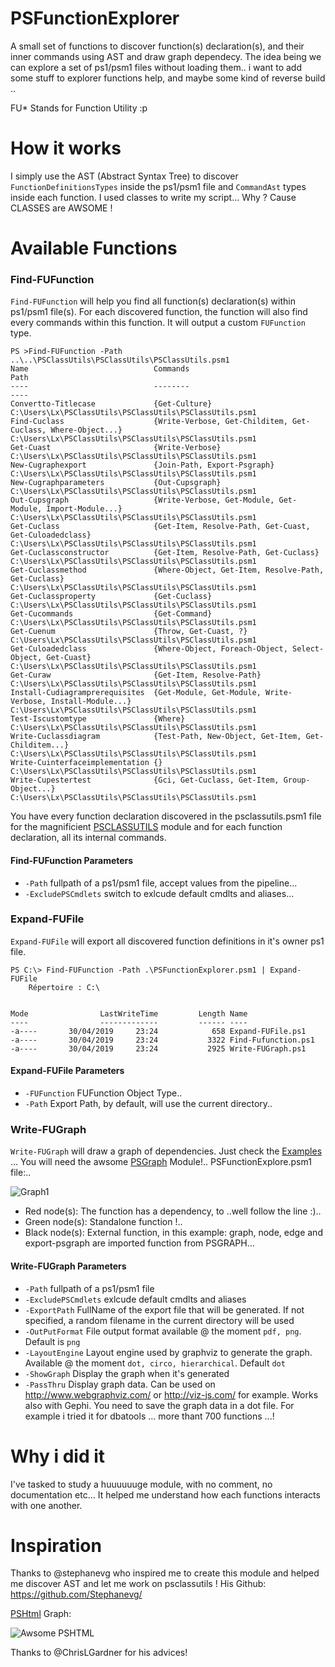 # PSFunctionExplorer
A small set of functions to discover function(s) declaration(s), and their inner commands using AST and draw graph dependecy.
The idea being we can explore a set of ps1/psm1 files without loading them.. i want to add some stuff to explorer functions help, and maybe some kind of reverse build ..

FU* Stands for Function Utility :p

# How it works
I simply use the AST (Abstract Syntax Tree) to discover ```FunctionDefinitionsTypes``` inside the ps1/psm1 file and ```CommandAst``` types inside each function.
I used classes to write my script... Why ? Cause CLASSES are AWSOME !

# Available Functions
### Find-FUFunction
```Find-FUFunction``` will help you find all function(s) declaration(s) within ps1/psm1 file(s). For each discovered function, the function will also find every commands within this function. It will output a custom ```FUFunction``` type.

```
PS >Find-FUFunction -Path ..\..\PSClassUtils\PSClassUtils\PSClassUtils.psm1
Name                            Commands                                                     Path
----                            --------                                                     ----
Convertto-Titlecase             {Get-Culture}                                                C:\Users\Lx\PSClassUtils\PSClassUtils\PSClassUtils.psm1
Find-Cuclass                    {Write-Verbose, Get-Childitem, Get-Cuclass, Where-Object...} C:\Users\Lx\PSClassUtils\PSClassUtils\PSClassUtils.psm1
Get-Cuast                       {Write-Verbose}                                              C:\Users\Lx\PSClassUtils\PSClassUtils\PSClassUtils.psm1
New-Cugraphexport               {Join-Path, Export-Psgraph}                                  C:\Users\Lx\PSClassUtils\PSClassUtils\PSClassUtils.psm1
New-Cugraphparameters           {Out-Cupsgraph}                                              C:\Users\Lx\PSClassUtils\PSClassUtils\PSClassUtils.psm1
Out-Cupsgraph                   {Write-Verbose, Get-Module, Get-Module, Import-Module...}    C:\Users\Lx\PSClassUtils\PSClassUtils\PSClassUtils.psm1
Get-Cuclass                     {Get-Item, Resolve-Path, Get-Cuast, Get-Culoadedclass}       C:\Users\Lx\PSClassUtils\PSClassUtils\PSClassUtils.psm1
Get-Cuclassconstructor          {Get-Item, Resolve-Path, Get-Cuclass}                        C:\Users\Lx\PSClassUtils\PSClassUtils\PSClassUtils.psm1
Get-Cuclassmethod               {Where-Object, Get-Item, Resolve-Path, Get-Cuclass}          C:\Users\Lx\PSClassUtils\PSClassUtils\PSClassUtils.psm1
Get-Cuclassproperty             {Get-Cuclass}                                                C:\Users\Lx\PSClassUtils\PSClassUtils\PSClassUtils.psm1
Get-Cucommands                  {Get-Command}                                                C:\Users\Lx\PSClassUtils\PSClassUtils\PSClassUtils.psm1
Get-Cuenum                      {Throw, Get-Cuast, ?}                                        C:\Users\Lx\PSClassUtils\PSClassUtils\PSClassUtils.psm1
Get-Culoadedclass               {Where-Object, Foreach-Object, Select-Object, Get-Cuast}     C:\Users\Lx\PSClassUtils\PSClassUtils\PSClassUtils.psm1
Get-Curaw                       {Get-Item, Resolve-Path}                                     C:\Users\Lx\PSClassUtils\PSClassUtils\PSClassUtils.psm1
Install-Cudiagramprerequisites  {Get-Module, Get-Module, Write-Verbose, Install-Module...}   C:\Users\Lx\PSClassUtils\PSClassUtils\PSClassUtils.psm1
Test-Iscustomtype               {Where}                                                      C:\Users\Lx\PSClassUtils\PSClassUtils\PSClassUtils.psm1
Write-Cuclassdiagram            {Test-Path, New-Object, Get-Item, Get-Childitem...}          C:\Users\Lx\PSClassUtils\PSClassUtils\PSClassUtils.psm1
Write-Cuinterfaceimplementation {}                                                           C:\Users\Lx\PSClassUtils\PSClassUtils\PSClassUtils.psm1
Write-Cupestertest              {Gci, Get-Cuclass, Get-Item, Group-Object...}                C:\Users\Lx\PSClassUtils\PSClassUtils\PSClassUtils.psm1

```
You have every function declaration discovered in the psclassutils.psm1 file for the magnificient [PSCLASSUTILS](https://github.com/stephanevg/Psclassutils) module and for each function declaration, all its internal commands.

#### Find-FUFunction Parameters
* ```-Path``` fullpath of a ps1/psm1 file, accept values from the pipeline...
* ```-ExcludePSCmdlets``` switch to exlcude default cmdlts and aliases...

### Expand-FUFile
```Expand-FUFile``` will export all discovered function definitions in it's owner ps1 file.

```
PS C:\> Find-FUFunction -Path .\PSFunctionExplorer.psm1 | Expand-FUFile
    Répertoire : C:\


Mode                LastWriteTime         Length Name
----                -------------         ------ ----
-a----       30/04/2019     23:24            658 Expand-FUFile.ps1
-a----       30/04/2019     23:24           3322 Find-Fufunction.ps1
-a----       30/04/2019     23:24           2925 Write-FUGraph.ps1
```

#### Expand-FUFile Parameters
* ```-FUFunction``` FUFunction Object Type..
* ```-Path``` Export Path, by default, will use the current directory..


### Write-FUGraph
```Write-FUGraph``` will draw a graph of dependencies. Just check the [Examples](./Example) ...
You will need the awsome [PSGraph](https://github.com/KevinMarquette/PSGraph) Module!..
PSFunctionExplore.psm1 file:..

![Graph1](https://github.com/LxLeChat/PSFunctionExplorer/blob/master/Example/module_psfunctionexplorer.png)

* Red node(s): The function has a dependency, to ..well follow the line :)..
* Green node(s): Standalone function !..
* Black node(s): External function, in this example: graph, node, edge and export-psgraph are imported function from PSGRAPH...

#### Write-FUGraph Parameters
* ```-Path``` fullpath of a ps1/psm1 file
* ```-ExcludePSCmdlets``` exlcude default cmdlts and aliases
* ```-ExportPath``` FullName of the export file that will be generated. If not specified, a random filename in the current directory will be used
* ```-OutPutFormat``` File output format available @ the moment ```pdf, png```. Default is ```png```
* ```-LayoutEngine``` Layout engine used by graphviz to generate the graph. Available @ the moment ```dot, circo, hierarchical```. Default ```dot```
* ```-ShowGraph``` Display the graph when it's generated
* ```-PassThru``` Display graph data. Can be used on http://www.webgraphviz.com/ or http://viz-js.com/ for example. Works also with Gephi. You need to save the graph data in a dot file. For example i tried it for dbatools ... more thant 700 functions ...! 

# Why i did it
I've tasked to study a huuuuuuge module, with no comment, no documentation etc... It helped me understand how each functions interacts with one another.

# Inspiration
Thanks to @stephanevg who inspired me to create this module and helped me discover AST and let me work on psclassutils !
His Github: https://github.com/Stephanevg/

[PSHtml](https://github.com/stephanevg/PSHtml) Graph:

![Awsome PSHTML](https://github.com/LxLeChat/PSFunctionExplorer/blob/master/Example/module_pshtml2.png)

Thanks to @ChrisLGardner for his advices!
